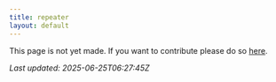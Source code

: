 ```yaml
---
title: repeater
layout: default
---
```


This page is not yet made. If you want to contribute please do so [here](https://github.com/CrazyH2/Bigstone/blob/wiki/components/repeater.md).

_Last updated: 2025-06-25T06:27:45Z_
